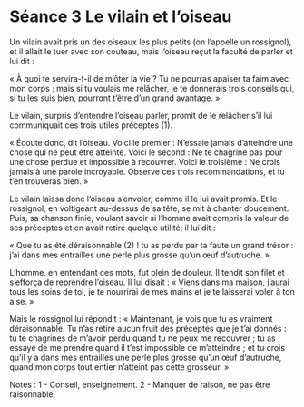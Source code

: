 # Séance 3 Le vilain et l’oiseau

Un vilain avait pris un des oiseaux les plus petits (on l’appelle un rossignol), et il allait le tuer avec son couteau, mais l’oiseau reçut la faculté de parler et lui dit :

« À quoi te servira-t-il de m’ôter la vie ? Tu ne pourras apaiser ta faim avec mon corps ; mais si tu voulais me relâcher, je te donnerais trois conseils qui, si tu les suis bien, pourront t’être d’un grand avantage. »

Le vilain, surpris d’entendre l’oiseau parler, promit de le relâcher s’il lui communiquait ces trois utiles préceptes (1).

« Écoute donc, dit l’oiseau. Voici le premier : N’essaie jamais d’atteindre une chose qui ne peut être atteinte. Voici le second : Ne te chagrine pas pour une chose perdue et impossible à recouvrer. Voici le troisième : Ne crois jamais à une parole incroyable. Observe ces trois recommandations, et tu t’en trouveras bien. »

Le vilain laissa donc l’oiseau s’envoler, comme il le lui avait promis. Et le rossignol, en voltigeant au-dessus de sa tête, se mit à chanter doucement. Puis, sa chanson finie, voulant savoir si l’homme avait compris la valeur de ses préceptes et en avait retiré quelque utilité, il lui dit :

« Que tu as été déraisonnable (2) ! tu as perdu par ta faute un grand trésor : j’ai dans mes entrailles une perle plus grosse qu’un œuf d’autruche. »

L’homme, en entendant ces mots, fut plein de douleur. Il tendit son filet et s’efforça de reprendre l’oiseau. Il lui disait : « Viens dans ma maison, j’aurai tous les soins de toi, je te nourrirai de mes mains et je te laisserai voler à ton aise. »

Mais le rossignol lui répondit : « Maintenant, je vois que tu es vraiment déraisonnable. Tu n’as retiré aucun fruit des préceptes que je t’ai donnés : tu te chagrines de m’avoir perdu quand tu ne peux me recouvrer ; tu as essayé de me prendre quand il t’est impossible de m’atteindre ; et tu crois qu’il y a dans mes entrailles une perle plus grosse qu’un œuf d’autruche, quand mon corps tout entier n’atteint pas cette grosseur. »

Notes :
1 - Conseil, enseignement.
2 - Manquer de raison, ne pas être raisonnable.